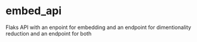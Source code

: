 # embed_api
Flaks API with an enpoint for embedding and an endpoint for dimentionality reduction and an endpoint for both
